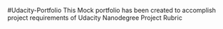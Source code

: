 #Udacity-Portfolio
This Mock portfolio has been created to accomplish project requirements of Udacity Nanodegree Project Rubric

